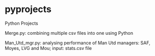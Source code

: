 # pyprojects
Python Projects

Merge.py: combining multiple csv files into one using Python 

Man_Utd_mgr.py: analysing performance of Man Utd managers: SAF, Moyes, LVG and Mou; input: stats.csv file
